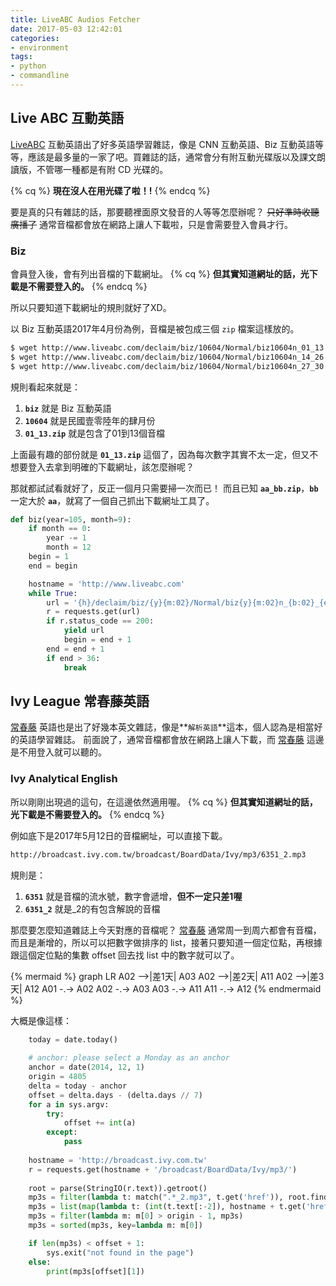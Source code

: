 ```yaml
---
title: LiveABC Audios Fetcher
date: 2017-05-03 12:42:01
categories:
- environment
tags:
- python
- commandline
---
```


## Live ABC 互動英語

[LiveABC] 互動英語出了好多英語學習雜誌，像是 CNN 互動英語、Biz 互動英語等等，應該是最多量的一家了吧。買雜誌的話，通常會分有附互動光碟版以及課文朗讀版，不管哪一種都是有附 CD 光碟的。

{% cq %}
**現在沒人在用光碟了啦！!**
{% endcq %}
<!-- more -->

要是真的只有雜誌的話，那要聽裡面原文發音的人等等怎麼辦呢？ ~~只好準時收聽廣播了~~
通常音檔都會放在網路上讓人下載啦，只是會需要登入會員才行。

### Biz
會員登入後，會有列出音檔的下載網址。
{% cq %}
**但其實知道網址的話，光下載是不需要登入的。**
{% endcq %}

所以只要知道下載網址的規則就好了XD。

以 Biz 互動英語2017年4月份為例，音檔是被包成三個 `zip` 檔案這樣放的。

```sh
$ wget http://www.liveabc.com/declaim/biz/10604/Normal/biz10604n_01_13.zip
$ wget http://www.liveabc.com/declaim/biz/10604/Normal/biz10604n_14_26.zip
$ wget http://www.liveabc.com/declaim/biz/10604/Normal/biz10604n_27_30.zip
```

規則看起來就是：
1. **`biz`** 就是 Biz 互動英語
1. **`10604`** 就是民國壹零陸年的肆月份
1. **`01_13.zip`** 就是包含了01到13個音檔

上面最有趣的部份就是 **`01_13.zip`** 這個了，因為每次數字其實不太一定，但又不想要登入去拿到明確的下載網址，該怎麼辦呢？

那就都試試看就好了，反正一個月只需要掃一次而已！
而且已知 **`aa_bb.zip`**，**`bb`** 一定大於 **`aa`**，就寫了一個自己抓出下載網址工具了。


```python
def biz(year=105, month=9):
    if month == 0:
        year -= 1
        month = 12
    begin = 1
    end = begin

    hostname = 'http://www.liveabc.com'
    while True:
        url = '{h}/declaim/biz/{y}{m:02}/Normal/biz{y}{m:02}n_{b:02}_{e:02}.zip'.format(h=hostname, y=year, m=month, b=begin, e=end)
        r = requests.get(url)
        if r.status_code == 200:
            yield url
            begin = end + 1
        end = end + 1
        if end > 36:
            break
```

## Ivy League 常春藤英語

[常春藤] 英語也是出了好幾本英文雜誌，像是**`解析英語`**這本，個人認為是相當好的英語學習雜誌。
前面說了，通常音檔都會放在網路上讓人下載，而 [常春藤] 這邊是不用登入就可以聽的。

### Ivy Analytical English
所以剛剛出現過的這句，在這邊依然適用喔。
{% cq %}
**但其實知道網址的話，光下載是不需要登入的。**
{% endcq %}

例如底下是2017年5月12日的音檔網址，可以直接下載。
```sh
http://broadcast.ivy.com.tw/broadcast/BoardData/Ivy/mp3/6351_2.mp3
```

規則是：
1. **`6351`** 就是音檔的流水號，數字會遞增，**但不一定只差1喔**
1. **`6351_2`** 就是_2的有包含解說的音檔

那麼要怎麼知道雜誌上今天對應的音檔呢？
[常春藤] 通常周一到周六都會有音檔，而且是漸增的，所以可以把數字做排序的 list，接著只要知道一個定位點，再根據跟這個定位點的集數 offset 回去找 list 中的數字就可以了。

{% mermaid %}
graph LR
A02 -->|差1天| A03
A02 -->|差2天| A11
A02 -->|差3天| A12
A01 -.-> A02
A02 -.-> A03
A03 -.-> A11
A11 -.-> A12
{% endmermaid %}

大概是像這樣：
```python
    today = date.today() 
 
    # anchor: please select a Monday as an anchor 
    anchor = date(2014, 12, 1) 
    origin = 4805 
    delta = today - anchor 
    offset = delta.days - (delta.days // 7) 
    for a in sys.argv: 
        try: 
            offset += int(a) 
        except: 
            pass 
 
    hostname = 'http://broadcast.ivy.com.tw' 
    r = requests.get(hostname + '/broadcast/BoardData/Ivy/mp3/') 
 
    root = parse(StringIO(r.text)).getroot() 
    mp3s = filter(lambda t: match(".*_2.mp3", t.get('href')), root.findall(".//a[@href]")) 
    mp3s = list(map(lambda t: (int(t.text[:-2]), hostname + t.get('href')), mp3s)) 
    mp3s = filter(lambda m: m[0] > origin - 1, mp3s) 
    mp3s = sorted(mp3s, key=lambda m: m[0]) 

    if len(mp3s) < offset + 1: 
        sys.exit("not found in the page") 
    else: 
        print(mp3s[offset][1]) 

```

[LiveABC]: http://www.liveabc.com/index.asp
[常春藤]: https://www.ivy.com.tw/

<!--- {% gist fa5ee6d043cf0965d22e3ed444fdcf80 %} -->
